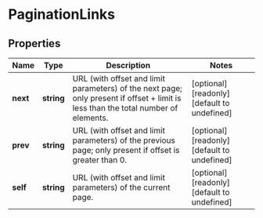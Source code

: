 # PaginationLinks

## Properties
| Name | Type | Description | Notes |
| ------------ | ------------- | ------------- | ------------- |
| **next** | **string** | URL (with offset and limit parameters) of the next page; only present if offset + limit is less than the total number of elements. | [optional] [readonly] [default to undefined] |
| **prev** | **string** | URL (with offset and limit parameters) of the previous page; only present if offset is greater than 0. | [optional] [readonly] [default to undefined] |
| **self** | **string** | URL (with offset and limit parameters) of the current page. | [optional] [readonly] [default to undefined] |


